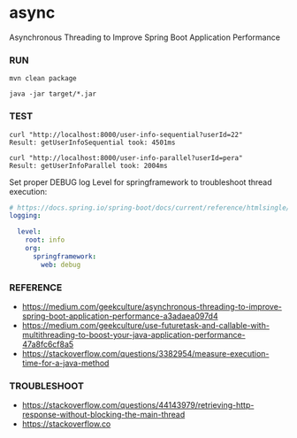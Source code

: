 # async
Asynchronous Threading to Improve Spring Boot Application Performance


### RUN 
```
mvn clean package

java -jar target/*.jar

```


### TEST 

```
curl "http://localhost:8000/user-info-sequential?userId=22"
Result: getUserInfoSequential took: 4501ms 
```

```
curl "http://localhost:8000/user-info-parallel?userId=pera"
Result: getUserInfoParallel took: 2004ms
```



Set proper DEBUG log Level for springframework to troubleshoot thread execution:

```yaml
# https://docs.spring.io/spring-boot/docs/current/reference/htmlsingle/#features.logging
logging:

  level:
    root: info
    org:
      springframework:
        web: debug

```

### REFERENCE 

- https://medium.com/geekculture/asynchronous-threading-to-improve-spring-boot-application-performance-a3adaea097d4
- https://medium.com/geekculture/use-futuretask-and-callable-with-multithreading-to-boost-your-java-application-performance-47a8fc6cf8a5
- https://stackoverflow.com/questions/3382954/measure-execution-time-for-a-java-method


### TROUBLESHOOT
- https://stackoverflow.com/questions/44143979/retrieving-http-response-without-blocking-the-main-thread
- https://stackoverflow.co